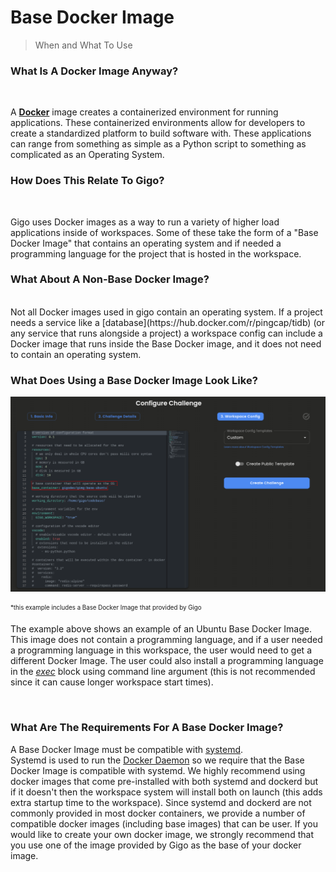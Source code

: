 # Base Docker Image
>When and What To Use


### **What Is A Docker Image Anyway?**
</br>

A [**Docker**](https://docs.docker.com/get-started/overview/) image
creates a containerized environment for running applications. These
containerized environments allow for developers to create a standardized
platform to build software with. These applications can range from
something as simple as a Python script to something as complicated as an
Operating System.

### **How Does This Relate To Gigo?**
</br>

Gigo uses Docker images as a way to run a variety of higher load
applications inside of workspaces. Some of these take the form of a
"Base Docker Image" that contains an operating system and if needed a programming language for the project that is hosted in the workspace.

### **What About A Non-Base Docker Image?**
</br>
Not all Docker images used in gigo contain an operating system.  If a project  needs a service like a [database](https://hub.docker.com/r/pingcap/tidb) (or any service that runs alongside a project) a workspace config can include a Docker image that runs inside the Base Docker image, and it does not need to contain an operating system.

</br>

### **What Does Using a Base Docker Image Look Like?**
![workspace_config_base_image.png.svg](https://raw.githubusercontent.com/Gage-Technologies/gigo-documentation/master/workspace/base_docker_image/workspace_config_base_image.png.svg)

<sub><sup>*this example includes a Base Docker Image that provided by Gigo


The example above shows an example of an Ubuntu Base Docker Image. This image does not contain a programming language, and if a user needed a programming language in this workspace, the user would need to get a different Docker Image. The user could also install a programming language in the [*exec*]() block using command line argument (this is not recommended since it can cause longer workspace start times).

</br>

### **What Are The Requirements For A Base Docker Image?**

A Base Docker Image must be compatible with [systemd](https://en.wikipedia.org/wiki/Systemd#:~:text=Systemd%20is%20a%20software%20suite,space%20and%20manage%20user%20processes.).  
Systemd is used to run the [Docker Daemon](https://dockerlabs.collabnix.com/beginners/components/daemon/) so we require that the Base Docker Image is compatible with systemd.
We highly recommend using docker images that come pre-installed with both systemd and dockerd but if it doesn't then the workspace system will install both on launch (this adds extra startup time to the workspace).
Since systemd and dockerd are not commonly provided in most docker containers, we provide a number of compatible docker images (including base images) that can be user.
If you would like to create your own docker image, we strongly recommend that you use one of the image provided by Gigo as the base of your docker image.

